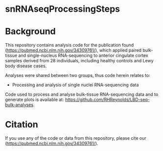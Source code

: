 # snRNAseqProcessingSteps

# Background

This repository contains analysis code for the publication found (https://pubmed.ncbi.nlm.nih.gov/34309761/), which applied paired bulk-tissue and single-nucleus RNA-sequencing to anterior cingulate cortex samples derived from 28 individuals, including healthy controls and Lewy body disease cases.

Analyses were shared between two groups, thus code herein relates to:

- Processing and analysis of single nuclei RNA-sequencing data

Code used to process and analyse bulk-tissue RNA-sequencing data and to generate plots is available at: https://github.com/RHReynolds/LBD-seq-bulk-analyses.

# Citation
If you use any of the code or data from this repository, please cite our (https://pubmed.ncbi.nlm.nih.gov/34309761/).



